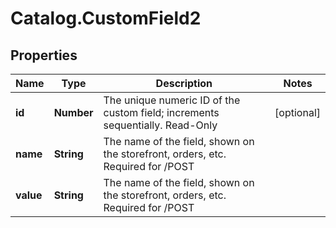 # Catalog.CustomField2

## Properties
Name | Type | Description | Notes
------------ | ------------- | ------------- | -------------
**id** | **Number** | The unique numeric ID of the custom field; increments sequentially. Read-Only | [optional] 
**name** | **String** | The name of the field, shown on the storefront, orders, etc. Required for /POST  | 
**value** | **String** | The name of the field, shown on the storefront, orders, etc. Required for /POST  | 
